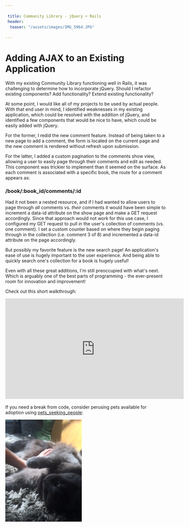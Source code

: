 ```yaml
---

 title: Community Library - jQuery + Rails
 header:
  teaser: "/assets/images/IMG_5964.JPG"

---
```


# Adding AJAX to an Existing Application

With my existing Community Library functioning well in Rails, it was challenging to determine how to incorporate jQuery. Should I refactor existing components? Add functionality? Extend existing functionality? 

At some point, I would like all of my projects to be used by actual people. With that end user in mind, I identified weaknesses in my existing application, which could be resolved with the addition of jQuery, and identified a few components that would be nice to have, which could be easily added with jQuery.

For the former, I redid the new comment feature. Instead of being taken to a new page to add a comment, the form is located on the current page and the new comment is rendered without refresh upon submission. 

For the latter, I added a custom pagination to the comments show view, allowing a user to easily page through their comments and edit as needed. This component was trickier to implement than it seemed on the surface. As each comment is associated with a specific book, the route for a comment appears as: 

### /book/:book_id/comments/:id 
    
Had it not been a nested resource, and if I had wanted to allow users to page through *all* comments vs. *their* comments it would have been simple to increment a data-id attribute on the show page and make a GET request accordingly. Since that approach would not work for this use case, I configured my GET request to pull in the user's collection of comments (vs. one comment). I set a custom counter based on where they begin paging through in the collection (i.e. comment 3 of 8) and incremented a data-id attribute on the page accordingly. 

But possibly my favorite feature is the new search page! An application's ease of use is hugely important to the user experience. And being able to quickly search one's collection for a book is hugely useful!

Even with all these great additions, I'm still preoccupied with what's next. Which is arguably one of the best parts of programming - the ever-present room for innovation and improvement!

Check out this short walkthrough:

<iframe width="560" height="315" src="https://www.youtube.com/embed/l9JH1q5DDcI" frameborder="0" allowfullscreen></iframe>

If you need a break from code, consider perusing pets available for adoption using [pets_seeking_people](https://autumnj.github.io//ruby-gem/):

![alt text](/assets/images/IMG_5964.JPG "Meow!")